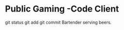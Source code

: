 Public Gaming -Code Client
===============

git status
git add
git commit
Bartender serving beers.



